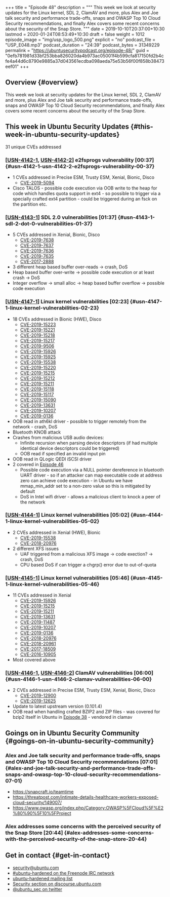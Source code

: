 +++
title = "Episode 48"
description = """
  This week we look at security updates for the Linux kernel, SDL 2, ClamAV
  and more, plus Alex and Joe talk security and performance trade-offs, snaps
  and OWASP Top 10 Cloud Security recommendations, and finally Alex covers
  some recent concerns about the security of the Snap Store.
  """
date = 2019-10-10T20:37:00+10:30
lastmod = 2020-01-24T08:53:49+10:30
draft = false
weight = 1012
episode_image = "img/usp_logo_500.png"
explicit = "no"
podcast_file = "USP_E048.mp3"
podcast_duration = "24:39"
podcast_bytes = 31349229
permalink = "https://ubuntusecuritypodcast.org/episode-48/"
guid = "0efb781981d33bf253bba826020da4b973ac05001f4b599cfa817150fd2b4cfe4a44d6c8790e9885a37d043561ecdba098aeda75e53b56f00f858b38473eef01"
+++

## Overview {#overview}

This week we look at security updates for the Linux kernel, SDL 2, ClamAV
and more, plus Alex and Joe talk security and performance trade-offs, snaps
and OWASP Top 10 Cloud Security recommendations, and finally Alex covers
some recent concerns about the security of the Snap Store.


## This week in Ubuntu Security Updates {#this-week-in-ubuntu-security-updates}

31 unique CVEs addressed


### [[USN-4142-1](https://usn.ubuntu.com/4142-1/), [USN-4142-2](https://usn.ubuntu.com/4142-2/)] e2fsprogs vulnerability [00:37] {#usn-4142-1-usn-4142-2-e2fsprogs-vulnerability-00-37}

-   1 CVEs addressed in Precise ESM, Trusty ESM, Xenial, Bionic, Disco
    -   [CVE-2019-5094](https://people.canonical.com/~ubuntu-security/cve/CVE-2019-5094) <!-- medium -->
-   Cisco TALOS - possible code execution via OOB write to the heap for code
    which handles quota support in ext4 - so possible to trigger via a
    specially crafted ext4 partition - could be triggered during an fsck on
    the partition etc.


### [[USN-4143-1](https://usn.ubuntu.com/4143-1/)] SDL 2.0 vulnerabilities [01:37] {#usn-4143-1-sdl-2-dot-0-vulnerabilities-01-37}

-   5 CVEs addressed in Xenial, Bionic, Disco
    -   [CVE-2019-7638](https://people.canonical.com/~ubuntu-security/cve/CVE-2019-7638) <!-- medium -->
    -   [CVE-2019-7637](https://people.canonical.com/~ubuntu-security/cve/CVE-2019-7637) <!-- medium -->
    -   [CVE-2019-7636](https://people.canonical.com/~ubuntu-security/cve/CVE-2019-7636) <!-- medium -->
    -   [CVE-2019-7635](https://people.canonical.com/~ubuntu-security/cve/CVE-2019-7635) <!-- medium -->
    -   [CVE-2017-2888](https://people.canonical.com/~ubuntu-security/cve/CVE-2017-2888) <!-- medium -->
-   3 different heap based buffer over-reads -> crash, DoS
-   Heap based buffer over-write -> possible code execution or at least crash -> DoS
-   Integer overflow -> small alloc -> heap based buffer overflow -> possible
    code execution


### [[USN-4147-1](https://usn.ubuntu.com/4147-1/)] Linux kernel vulnerabilities [02:23] {#usn-4147-1-linux-kernel-vulnerabilities-02-23}

-   18 CVEs addressed in Bionic (HWE), Disco
    -   [CVE-2019-15223](https://people.canonical.com/~ubuntu-security/cve/CVE-2019-15223) <!-- negligible -->
    -   [CVE-2019-15221](https://people.canonical.com/~ubuntu-security/cve/CVE-2019-15221) <!-- negligible -->
    -   [CVE-2019-15218](https://people.canonical.com/~ubuntu-security/cve/CVE-2019-15218) <!-- negligible -->
    -   [CVE-2019-15217](https://people.canonical.com/~ubuntu-security/cve/CVE-2019-15217) <!-- negligible -->
    -   [CVE-2019-9506](https://people.canonical.com/~ubuntu-security/cve/CVE-2019-9506) <!-- medium -->
    -   [CVE-2019-15926](https://people.canonical.com/~ubuntu-security/cve/CVE-2019-15926) <!-- medium -->
    -   [CVE-2019-15925](https://people.canonical.com/~ubuntu-security/cve/CVE-2019-15925) <!-- low -->
    -   [CVE-2019-15538](https://people.canonical.com/~ubuntu-security/cve/CVE-2019-15538) <!-- low -->
    -   [CVE-2019-15220](https://people.canonical.com/~ubuntu-security/cve/CVE-2019-15220) <!-- low -->
    -   [CVE-2019-15215](https://people.canonical.com/~ubuntu-security/cve/CVE-2019-15215) <!-- low -->
    -   [CVE-2019-15212](https://people.canonical.com/~ubuntu-security/cve/CVE-2019-15212) <!-- low -->
    -   [CVE-2019-15211](https://people.canonical.com/~ubuntu-security/cve/CVE-2019-15211) <!-- low -->
    -   [CVE-2019-15118](https://people.canonical.com/~ubuntu-security/cve/CVE-2019-15118) <!-- medium -->
    -   [CVE-2019-15117](https://people.canonical.com/~ubuntu-security/cve/CVE-2019-15117) <!-- medium -->
    -   [CVE-2019-15090](https://people.canonical.com/~ubuntu-security/cve/CVE-2019-15090) <!-- medium -->
    -   [CVE-2019-13631](https://people.canonical.com/~ubuntu-security/cve/CVE-2019-13631) <!-- low -->
    -   [CVE-2019-10207](https://people.canonical.com/~ubuntu-security/cve/CVE-2019-10207) <!-- medium -->
    -   [CVE-2019-0136](https://people.canonical.com/~ubuntu-security/cve/CVE-2019-0136) <!-- medium -->
-   OOB read in ath6kl driver - possible to trigger remotely from the network - crash, DoS
-   Bluetooth KNOB attack
-   Crashes from malicious USB audio devices:
    -   Infinite recursion when parsing device descriptors (if
        had multiple identical device descriptors could be triggered)
    -   OOB read if specified an invalid input pin
-   OOB read in QLogic QEDI iSCSI driver
-   2 covered in [Episode 46](https://ubuntusecuritypodcast.org/episode-46/)
    -   Possible code execution via a NULL pointer dereference in bluetooth UART
        driver - so if an attacker can map executable code at address zero can
        achieve code execution - in Ubuntu we have mmap\_min\_addr set to a
        non-zero value so this is mitigated by default
    -   DoS in Intel wifi driver - allows a malicious client to knock a peer of
        the network


### [[USN-4144-1](https://usn.ubuntu.com/4144-1/)] Linux kernel vulnerabilities [05:02] {#usn-4144-1-linux-kernel-vulnerabilities-05-02}

-   2 CVEs addressed in Xenial (HWE), Bionic
    -   [CVE-2019-15538](https://people.canonical.com/~ubuntu-security/cve/CVE-2019-15538) <!-- low -->
    -   [CVE-2018-20976](https://people.canonical.com/~ubuntu-security/cve/CVE-2018-20976) <!-- medium -->
-   2 different XFS issues
    -   UAF triggered from a malicious XFS image -> code exection? -> crash, DoS
    -   CPU based DoS if can trigger a chgrp() error due to out-of-quota


### [[USN-4145-1](https://usn.ubuntu.com/4145-1/)] Linux kernel vulnerabilities [05:46] {#usn-4145-1-linux-kernel-vulnerabilities-05-46}

-   11 CVEs addressed in Xenial
    -   [CVE-2019-15926](https://people.canonical.com/~ubuntu-security/cve/CVE-2019-15926) <!-- medium -->
    -   [CVE-2019-15215](https://people.canonical.com/~ubuntu-security/cve/CVE-2019-15215) <!-- low -->
    -   [CVE-2019-15211](https://people.canonical.com/~ubuntu-security/cve/CVE-2019-15211) <!-- low -->
    -   [CVE-2019-13631](https://people.canonical.com/~ubuntu-security/cve/CVE-2019-13631) <!-- low -->
    -   [CVE-2019-11487](https://people.canonical.com/~ubuntu-security/cve/CVE-2019-11487) <!-- low -->
    -   [CVE-2019-10207](https://people.canonical.com/~ubuntu-security/cve/CVE-2019-10207) <!-- medium -->
    -   [CVE-2019-0136](https://people.canonical.com/~ubuntu-security/cve/CVE-2019-0136) <!-- medium -->
    -   [CVE-2018-20976](https://people.canonical.com/~ubuntu-security/cve/CVE-2018-20976) <!-- medium -->
    -   [CVE-2018-20961](https://people.canonical.com/~ubuntu-security/cve/CVE-2018-20961) <!-- medium -->
    -   [CVE-2017-18509](https://people.canonical.com/~ubuntu-security/cve/CVE-2017-18509) <!-- medium -->
    -   [CVE-2016-10905](https://people.canonical.com/~ubuntu-security/cve/CVE-2016-10905) <!-- medium -->
-   Most covered above


### [[USN-4146-1](https://usn.ubuntu.com/4146-1/), [USN-4146-2](https://usn.ubuntu.com/4146-2/)] ClamAV vulnerabilities [06:00] {#usn-4146-1-usn-4146-2-clamav-vulnerabilities-06-00}

-   2 CVEs addressed in Precise ESM, Trusty ESM, Xenial, Bionic, Disco
    -   [CVE-2019-12900](https://people.canonical.com/~ubuntu-security/cve/CVE-2019-12900) <!-- medium -->
    -   [CVE-2019-12625](https://people.canonical.com/~ubuntu-security/cve/CVE-2019-12625) <!-- medium -->
-   Update to latest upstream version (0.101.4)
-   OOB read when handling crafted BZIP2 and ZIP files - was covered for
    bzip2 itself in Ubuntu in [Episode 38](https://ubuntusecuritypodcast.org/episode-38/) - vendored in clamav


## Goings on in Ubuntu Security Community {#goings-on-in-ubuntu-security-community}


### Alex and Joe talk security and performance trade-offs, snaps and OWASP Top 10 Cloud Security recommendations [07:01] {#alex-and-joe-talk-security-and-performance-trade-offs-snaps-and-owasp-top-10-cloud-security-recommendations-07-01}

-   <https://snapcraft.io/teamtime>
-   <https://threatpost.com/intimate-details-healthcare-workers-exposed-cloud-security/149007/>
-   <https://www.owasp.org/index.php/Category:OWASP%5FCloud%5F%E2%80%90%5F10%5FProject>


### Alex addresses some concerns with the perceived security of the Snap Store [20:44] {#alex-addresses-some-concerns-with-the-perceived-security-of-the-snap-store-20-44}


## Get in contact {#get-in-contact}

-   [security@ubuntu.com](mailto:security@ubuntu.com)
-   [#ubuntu-hardened on the Freenode IRC network](http://webchat.freenode.net/#ubuntu-hardened)
-   [ubuntu-hardened mailing list](https://lists.ubuntu.com/mailman/listinfo/ubuntu-hardened)
-   [Security section on discourse.ubuntu.com](https://discourse.ubuntu.com/c/security)
-   [@ubuntu\_sec on twitter](https://twitter.com/ubuntu%5Fsec)
